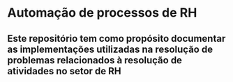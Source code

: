 # Automação de processos de RH

## Este repositório tem como propósito documentar as implementações utilizadas na resolução de problemas relacionados à resolução de atividades no setor de RH